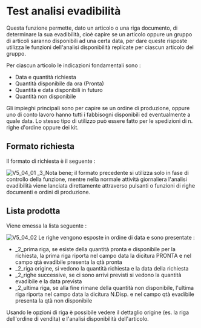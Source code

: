 # Test analisi evadibilità
Questa funzione permette, dato un articolo o una riga documento, di determinare la sua evadibilità, cioè capire se un articolo oppure un gruppo di articoli saranno disponibili ad una certa data, per dare queste risposte utilizza le funzioni dell'analisi disponibilità replicate per ciascun articolo del gruppo.

Per ciascun articolo le indicazioni fondamentali sono : 

- Data e quantità richiesta
- Quantità disponibile da ora (Pronta)
- Quantità e data disponibili in futuro
- Quantità non disponibile


Gli impieghi principali sono per capire se un ordine di produzione, oppure uno di conto lavoro hanno tutti i fabbisogni disponibili ed eventualmente a quale data. Lo stesso tipo di utilizzo può essere fatto per le spedizioni di n. righe d'ordine oppure dei kit.

	
## Formato richiesta
Il formato di richiesta è il seguente : 

![V5_04_01](https://doc.smeup.com/immagini/MBDOC_OGG-P_V5FUEVA/V5_04_01.png)
_3_Nota bene; il formato precedente si utilizza solo in fase di controllo della funzione, mentre nella normale attività giornaliera l'analisi evadibilità viene lanciata direttamente attraverso pulsanti o funzioni di righe documenti e ordini di produzione.
	
## Lista prodotta
Viene emessa la lista seguente : 

![V5_04_02](https://doc.smeup.com/immagini/MBDOC_OGG-P_V5FUEVA/V5_04_02.png)
Le righe vengono esposte in ordine di data e sono presentate : 

- _2_prima riga, se esiste della quantità pronta e disponibile per la richiesta, la prima riga riporta nel campo data la dicitura PRONTA e nel campo qtà evadibile presenta la qtà pronta
- _2_riga origine, si vedono la quantità richiesta e la data della richiesta
- _2_righe successive, se ci sono arrivi previsti si vedono la quantità evadibile e la data prevista
- _2_ultima riga, se alla fine rimane della quantità non disponibile, l'ultima riga riporta nel campo data la dicitura N.Disp. e nel campo qtà evadibile presenta la qtà non disponibile


Usando le opzioni di riga è possibile vedere il dettaglio origine (es. la riga dell'ordine di vendita) e l'analisi disponibilità dell'articolo.
